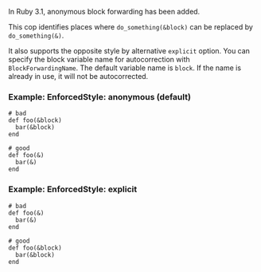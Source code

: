 In Ruby 3.1, anonymous block forwarding has been added.

This cop identifies places where `do_something(&block)` can be replaced
by `do_something(&)`.

It also supports the opposite style by alternative `explicit` option.
You can specify the block variable name for autocorrection with `BlockForwardingName`.
The default variable name is `block`. If the name is already in use, it will not be
autocorrected.

### Example: EnforcedStyle: anonymous (default)

    # bad
    def foo(&block)
      bar(&block)
    end

    # good
    def foo(&)
      bar(&)
    end

### Example: EnforcedStyle: explicit

    # bad
    def foo(&)
      bar(&)
    end

    # good
    def foo(&block)
      bar(&block)
    end

